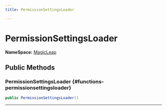 ```yaml
---
title: PermissionSettingsLoader

---
```


# PermissionSettingsLoader



**NameSpace:** 
[MagicLeap](/versioned_docs/version-31-Aug-2023/unity-api/api/UnityEditor.XR.MagicLeap/UnityEditor.XR.MagicLeap.md) 








## Public Methods

###  PermissionSettingsLoader {#functions-permissionsettingsloader}

```csharp
public PermissionSettingsLoader()
```






-----------


